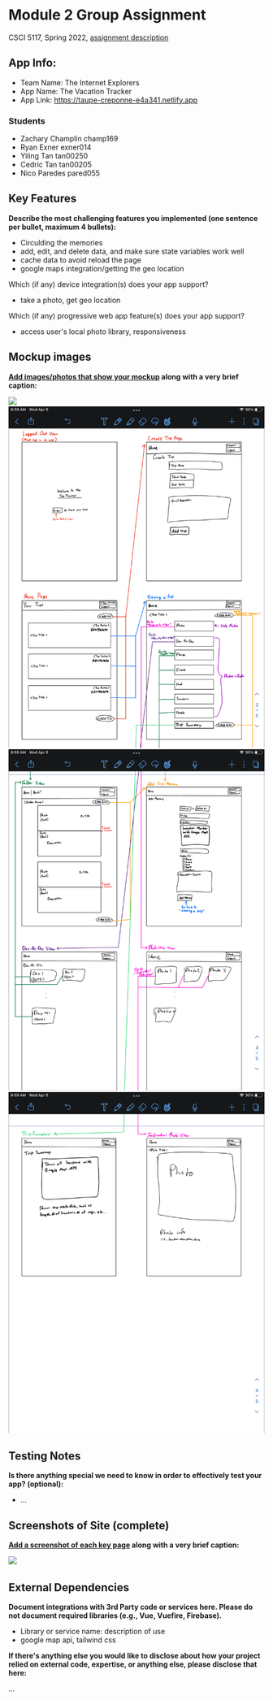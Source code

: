 # Module 2 Group Assignment

CSCI 5117, Spring 2022, [assignment description](https://canvas.umn.edu/courses/355584/pages/project-2)

## App Info:

* Team Name: The Internet Explorers
* App Name: The Vacation Tracker
* App Link: <https://taupe-creponne-e4a341.netlify.app>

### Students

* Zachary Champlin champ169
* Ryan Exner exner014
* Yiling Tan tan00250
* Cedric Tan tan00205
* Nico Paredes pared055


## Key Features

**Describe the most challenging features you implemented
(one sentence per bullet, maximum 4 bullets):**

* Circulding the memories
* add, edit, and delete data, and make sure state variables work well
* cache data to avoid reload the page
* google maps integration/getting the geo location


Which (if any) device integration(s) does your app support?

* take a photo, get geo location

Which (if any) progressive web app feature(s) does your app support?

* access user's local photo library, responsiveness



## Mockup images

**[Add images/photos that show your mockup](https://stackoverflow.com/questions/10189356/how-to-add-screenshot-to-readmes-in-github-repository) along with a very brief caption:**

![](https://media.giphy.com/media/26ufnwz3wDUli7GU0/giphy.gif)
![](mockup_images/p2_mockup_1.PNG?raw=true)
![](mockup_images/p2_mockup_2.PNG?raw=true)
![](mockup_images/p2_mockup_3.PNG?raw=true)


## Testing Notes

**Is there anything special we need to know in order to effectively test your app? (optional):**

* ...



## Screenshots of Site (complete)

**[Add a screenshot of each key page](https://stackoverflow.com/questions/10189356/how-to-add-screenshot-to-readmes-in-github-repository)
along with a very brief caption:**

![](https://media.giphy.com/media/o0vwzuFwCGAFO/giphy.gif)



## External Dependencies

**Document integrations with 3rd Party code or services here.
Please do not document required libraries (e.g., Vue, Vuefire, Firebase).**

* Library or service name: description of use
* google map api, tailwind css

**If there's anything else you would like to disclose about how your project
relied on external code, expertise, or anything else, please disclose that
here:**

...
